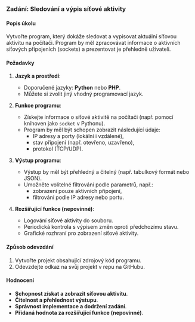 ### Zadání: Sledování a výpis síťové aktivity

#### Popis úkolu
Vytvořte program, který dokáže sledovat a vypisovat aktuální síťovou aktivitu na počítači. Program by měl zpracovávat informace o aktivních síťových připojeních (sockets) a prezentovat je přehledně uživateli.

#### Požadavky
1. **Jazyk a prostředí**:
   - Doporučené jazyky: **Python** nebo **PHP**.
   - Můžete si zvolit jiný vhodný programovací jazyk.

2. **Funkce programu**:
   - Získejte informace o síťové aktivitě na počítači (např. pomocí knihoven jako `socket` v Pythonu).
   - Program by měl být schopen zobrazit následující údaje:
     - IP adresy a porty (lokální i vzdálené),
     - stav připojení (např. otevřeno, uzavřeno),
     - protokol (TCP/UDP).

3. **Výstup programu**:
   - Výstup by měl být přehledný a čitelný (např. tabulkový formát nebo JSON).
   - Umožněte volitelné filtrování podle parametrů, např.:
     - zobrazení pouze aktivních připojení,
     - filtrování podle IP adresy nebo portu.

4. **Rozšiřující funkce (nepovinné)**:
   - Logování síťové aktivity do souboru.
   - Periodická kontrola s výpisem změn oproti předchozímu stavu.
   - Grafické rozhraní pro zobrazení síťové aktivity.

#### Způsob odevzdání
1. Vytvořte projekt obsahující zdrojový kód programu.
2. Odevzdejte odkaz na svůj projekt v repu na GitHubu.

#### Hodnocení
- **Schopnost získat a zobrazit síťovou aktivitu**.
- **Čitelnost a přehlednost výstupu**.
- **Správnost implementace a dodržení zadání**.
- **Přidaná hodnota za rozšiřující funkce (nepovinné)**.
